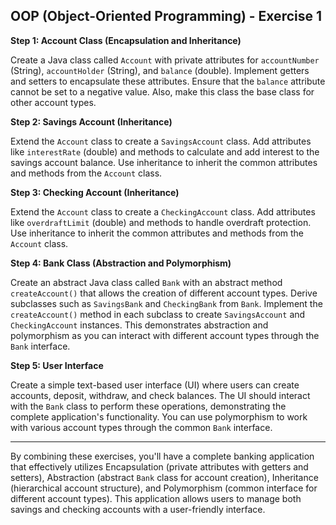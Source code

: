 ## OOP (Object-Oriented Programming) - Exercise 1

**Step 1: Account Class (Encapsulation and Inheritance)**

Create a Java class called `Account` with private attributes for `accountNumber` (String), `accountHolder` (String), and `balance` (double). Implement getters and setters to encapsulate these attributes. Ensure that the `balance` attribute cannot be set to a negative value. Also, make this class the base class for other account types.

**Step 2: Savings Account (Inheritance)**

Extend the `Account` class to create a `SavingsAccount` class. Add attributes like `interestRate` (double) and methods to calculate and add interest to the savings account balance. Use inheritance to inherit the common attributes and methods from the `Account` class.

**Step 3: Checking Account (Inheritance)**

Extend the `Account` class to create a `CheckingAccount` class. Add attributes like `overdraftLimit` (double) and methods to handle overdraft protection. Use inheritance to inherit the common attributes and methods from the `Account` class.

**Step 4: Bank Class (Abstraction and Polymorphism)**

Create an abstract Java class called `Bank` with an abstract method `createAccount()` that allows the creation of different account types. Derive subclasses such as `SavingsBank` and `CheckingBank` from `Bank`. Implement the `createAccount()` method in each subclass to create `SavingsAccount` and `CheckingAccount` instances. This demonstrates abstraction and polymorphism as you can interact with different account types through the `Bank` interface.

**Step 5: User Interface**

Create a simple text-based user interface (UI) where users can create accounts, deposit, withdraw, and check balances. The UI should interact with the `Bank` class to perform these operations, demonstrating the complete application's functionality. You can use polymorphism to work with various account types through the common `Bank` interface.

---

By combining these exercises, you'll have a complete banking application that effectively utilizes Encapsulation (private attributes with getters and setters), Abstraction (abstract `Bank` class for account creation), Inheritance (hierarchical account structure), and Polymorphism (common interface for different account types). This application allows users to manage both savings and checking accounts with a user-friendly interface.